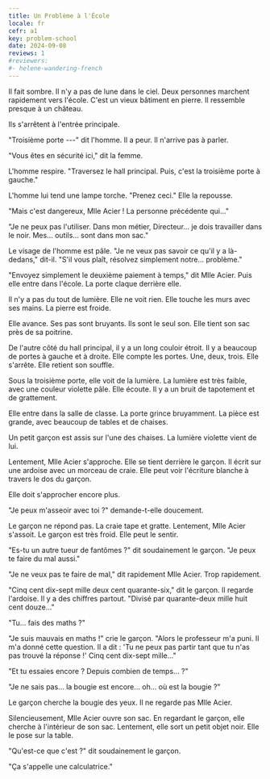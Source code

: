 ```yaml
---
title: Un Problème à l'École
locale: fr
cefr: a1
key: problem-school
date: 2024-09-08
reviews: 1
#reviewers:
#- helene-wandering-french
---
```


Il fait sombre. Il n'y a pas de lune dans le ciel. Deux personnes marchent rapidement vers l'école. C'est un vieux bâtiment en pierre. Il ressemble presque à un château.

Ils s'arrêtent à l'entrée principale.

"Troisième porte ---" dit l'homme. Il a peur. Il n'arrive pas à parler.

"Vous êtes en sécurité ici," dit la femme.

L'homme respire. "Traversez le hall principal. Puis, c'est la troisième porte à gauche."

L'homme lui tend une lampe torche. "Prenez ceci." Elle la repousse.

"Mais c'est dangereux, Mlle Acier ! La personne précédente qui..."

"Je ne peux pas l'utiliser. Dans mon métier, Directeur... je dois travailler dans le noir. Mes... outils... sont dans mon sac."

Le visage de l'homme est pâle. "Je ne veux pas savoir ce qu'il y a là-dedans," dit-il. "S'il vous plaît, résolvez simplement notre... problème."

"Envoyez simplement le deuxième paiement à temps," dit Mlle Acier. Puis elle entre dans l'école. La porte claque derrière elle.

Il n'y a pas du tout de lumière. Elle ne voit rien. Elle touche les murs avec ses mains. La pierre est froide.

Elle avance. Ses pas sont bruyants. Ils sont le seul son. Elle tient son sac près de sa poitrine.

De l'autre côté du hall principal, il y a un long couloir étroit. Il y a beaucoup de portes à gauche et à droite. Elle compte les portes. Une, deux, trois. Elle s'arrête. Elle retient son souffle.

Sous la troisième porte, elle voit de la lumière. La lumière est très faible, avec une couleur violette pâle. Elle écoute. Il y a un bruit de tapotement et de grattement.

Elle entre dans la salle de classe. La porte grince bruyamment. La pièce est grande, avec beaucoup de tables et de chaises.

Un petit garçon est assis sur l'une des chaises. La lumière violette vient de lui.

Lentement, Mlle Acier s'approche. Elle se tient derrière le garçon. Il écrit sur une ardoise avec un morceau de craie. Elle peut voir l'écriture blanche à travers le dos du garçon.

Elle doit s'approcher encore plus.

"Je peux m'asseoir avec toi ?" demande-t-elle doucement.

Le garçon ne répond pas. La craie tape et gratte. Lentement, Mlle Acier s'assoit. Le garçon est très froid. Elle peut le sentir.

"Es-tu un autre tueur de fantômes ?" dit soudainement le garçon. "Je peux te faire du mal aussi."

"Je ne veux pas te faire de mal," dit rapidement Mlle Acier. Trop rapidement.

"Cinq cent dix-sept mille deux cent quarante-six," dit le garçon. Il regarde l'ardoise. Il y a des chiffres partout. "Divisé par quarante-deux mille huit cent douze..."

"Tu... fais des maths ?"

"Je suis mauvais en maths !" crie le garçon. "Alors le professeur m'a puni. Il m'a donné cette question. Il a dit : 'Tu ne peux pas partir tant que tu n'as pas trouvé la réponse !' Cinq cent dix-sept mille..."

"Et tu essaies encore ? Depuis combien de temps... ?"

"Je ne sais pas... la bougie est encore... oh... où est la bougie ?"

Le garçon cherche la bougie des yeux. Il ne regarde pas Mlle Acier.

Silencieusement, Mlle Acier ouvre son sac. En regardant le garçon, elle cherche à l'intérieur de son sac. Lentement, elle sort un petit objet noir. Elle le pose sur la table.

"Qu'est-ce que c'est ?" dit soudainement le garçon.

"Ça s'appelle une calculatrice."